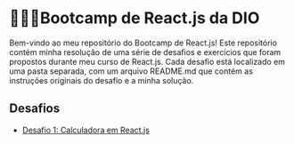 # 🧑🏼‍💻Bootcamp de React.js da DIO

Bem-vindo ao meu repositório do Bootcamp de React.js! Este repositório contém minha resolução de uma série de desafios e exercícios que foram propostos durante meu curso de React.js. Cada desafio está localizado em uma pasta separada, com um arquivo README.md que contém as instruções originais do desafio e a minha solução.

## Desafios

- [Desafio 1: Calculadora em React.js](./desafio01-calculadora)
